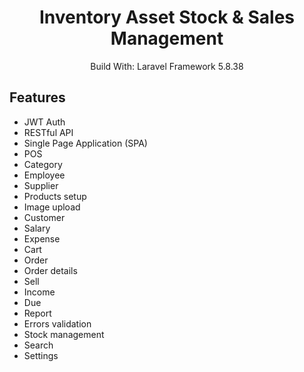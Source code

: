 <div align="center">
    <h1><b>Inventory Asset Stock & Sales Management</b></h1>
    Build With: Laravel Framework 5.8.38
</div>

## Features

- JWT Auth
- RESTful API
- Single Page Application (SPA)
- POS
- Category
- Employee
- Supplier
- Products setup
- Image upload
- Customer
- Salary
- Expense
- Cart
- Order
- Order details
- Sell
- Income
- Due
- Report
- Errors validation
- Stock management
- Search
- Settings
